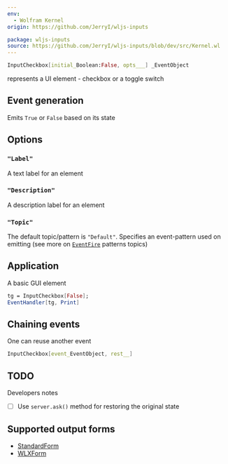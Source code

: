 ```yaml
---
env:
  - Wolfram Kernel
origin: https://github.com/JerryI/wljs-inputs

package: wljs-inputs
source: https://github.com/JerryI/wljs-inputs/blob/dev/src/Kernel.wl
---
```

```mathematica
InputCheckbox[initial_Boolean:False, opts___] _EventObject
```

represents a UI element - checkbox or a toggle switch

## Event generation
Emits `True` or `False` based on its state

## Options
### `"Label"`
A text label for an element

### `"Description"`
A description label for an element

### `"Topic"`
The default topic/pattern is `"Default"`. Specifies an event-pattern used on emitting (see more on [`EventFire`](frontend/Reference/Misc/Events.md#`EventFire`) patterns topics)

## Application
A basic GUI element

```mathematica
tg = InputCheckbox[False];
EventHandler[tg, Print]
```

## Chaining events
One can reuse another event

```mathematica
InputCheckbox[event_EventObject, rest__]
```



## TODO
Developers notes
- [ ] Use `server.ask()` method for restoring the original state 


## Supported output forms
- [StandardForm](frontend/Reference/Formatting/StandardForm.md)
- [WLXForm](frontend/Reference/Formatting/WLXForm.md)